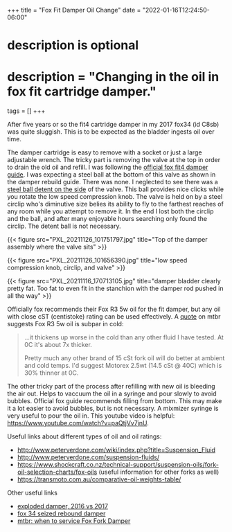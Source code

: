 +++
title = "Fox Fit Damper Oil Change"
date = "2022-01-16T12:24:50-06:00"

#
# description is optional
#
# description = "Changing in the oil in fox fit cartridge damper."

tags = []
+++

After five years or so the fit4 cartridge damper in my 2017 fox34 (id C8sb) was quite sluggish. This is to be expected as the bladder ingests oil over time. 

The damper cartridge is easy to remove with a socket or just a large adjustable wrench. The tricky part is removing the valve at the top in order to drain the old oil and refill. I was following the [official fox fit4 damper guide](https://www.ridefox.com/fox17/help.php?m=bike&id=625). I was expecting a steel ball at the bottom of this valve as shown in the damper rebuild guide. There was none. I neglected to see there was a  [steel ball detent on the side](https://www.ridefox.com/fox17/img/help/page752-ENMD/820-03-462-KIT.jpg) of the valve. This ball provides nice clicks while you rotate the low speed compression knob.  The valve is held on by a steel circlip who's diminutive size belies its ability to fly to the farthest reaches of any room while you attempt to remove it. In the end I lost both the circlip and the ball, and after many enjoyable hours searching only found the circlip. The detent ball is not necessary.

{{< figure src="PXL_20211126_101751797.jpg" title="Top of the damper assembly where the valve sits" >}}

{{< figure src="PXL_20211126_101656390.jpg" title="low speed compression knob, circlip, and valve" >}}

{{< figure src="PXL_20211116_170713105.jpg" title="damper bladder clearly pretty fat. Too fat to even fit in the stanchion with the damper rod pushed in all the way" >}}

Officially fox recommends their Fox R3 5w oil for the fit damper, but any oil with close cST (centistoke) rating can be used effectively.
A [quote](https://www.mtbr.com/threads/fox-5wt-fork-fluid.1068575/post-13537477) on mtbr suggests Fox R3 5w oil is subpar in cold: 

> ...it thickens up worse in the cold than any other fluid I have tested.
> At 0C it's about 7x thicker.
>
> Pretty much any other brand of 15 cSt fork oil will do better at ambient and cold temps. I'd suggest Motorex 2.5wt (14.5 cSt @ 40C) which is 30% thinner at 0C.

The other tricky part of the process after refilling with new oil is bleeding the air out. Helps to vaccuum the oil in a syringe and pour slowly to avoid bubbles. Official fox guide recommends filling from bottom. This may make it a lot easier to avoid bubbles, but is not necessary. A mixmizer syringe is very useful to pour the oil in.
This youtube video is helpful: https://www.youtube.com/watch?v=paQtjVv7jnU.

Useful links about different types of oil and oil ratings:
- http://www.peterverdone.com/wiki/index.php?title=Suspension_Fluid
- http://www.peterverdone.com/suspension-fluids/
- https://www.shockcraft.co.nz/technical-support/suspension-oils/fork-oil-selection-charts/fox-oils (useful information for other forks as well)
- https://transmoto.com.au/comparative-oil-weights-table/
 
Other useful links
- [exploded damper, 2016 vs 2017](https://p.vitalmtb.com/photos/stories/2016/05/17/max_FIT4_E16_1_2_520984.jpg?1463532799)
- [fox 34 seized rebound damper](https://singletrackworld.com/forum/topic/fox-34-fit4-seized-rebound-damper/)
- [mtbr: when to service Fox Fork Damper](https://www.mtbr.com/threads/when-to-service-fox-fork-damper.1177642/)



